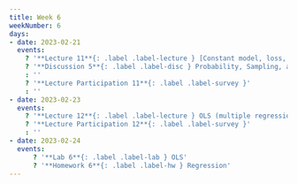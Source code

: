 ```yaml
---
title: Week 6
weekNumber: 6
days:
- date: 2023-02-21
  events:
    ? '**Lecture 11**{: .label .label-lecture } [Constant model, loss, and transformations](lecture/lec11)'
    ? '**Discussion 5**{: .label .label-disc } Probability, Sampling, and SLR' 
    : ''
    ? '**Lecture Participation 11**{: .label .label-survey }'
    : ''
- date: 2023-02-23
  events:
    ? '**Lecture 12**{: .label .label-lecture } OLS (multiple regression)'
    ? '**Lecture Participation 12**{: .label .label-survey }'
    : ''
- date: 2023-02-24
  events:
      ? '**Lab 6**{: .label .label-lab } OLS'
      ? '**Homework 6**{: .label .label-hw } Regression'
---
```

